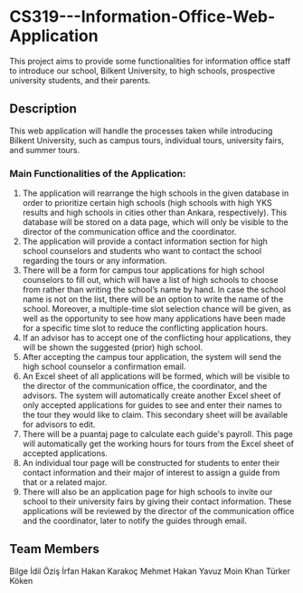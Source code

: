 # CS319---Information-Office-Web-Application

This project aims to provide some functionalities for information office staff to introduce our school, Bilkent University, to high schools, prospective university students, and their parents.

## Description

This web application will handle the processes taken while introducing Bilkent University, such as campus tours, individual tours, university fairs, and summer tours.

### Main Functionalities of the Application:

1) The application will rearrange the high schools in the given database in order to prioritize certain high schools (high schools with high YKS results and high schools in cities other than Ankara, respectively). This database will be stored on a data page, which will only be visible to the director of the communication office and the coordinator.
2) The application will provide a contact information section for high school counselors and students who want to contact the school regarding the tours or any information.
3) There will be a form for campus tour applications for high school counselors to fill out, which will have a list of high schools to choose from rather than writing the school’s name by hand. In case the school name is not on the list, there will be an option to write the name of the school. Moreover, a multiple-time slot selection chance will be given, as well as the opportunity to see how many applications have been made for a specific time slot to reduce the conflicting application hours.
4) If an advisor has to accept one of the conflicting hour applications, they will be shown the suggested (prior) high school.
5) After accepting the campus tour application, the system will send the high school counselor a confirmation email.
6) An Excel sheet of all applications will be formed, which will be visible to the director of the communication office, the coordinator, and the advisors. The system will automatically create another Excel sheet of only accepted applications for guides to see and enter their names to the tour they would like to claim. This secondary sheet will be available for advisors to edit.
7) There will be a puantaj page to calculate each guide's payroll. This page will automatically get the working hours for tours from the Excel sheet of accepted applications.
8) An individual tour page will be constructed for students to enter their contact information and their major of interest to assign a guide from that or a related major.
9) There will also be an application page for high schools to invite our school to their university fairs by giving their contact information. These applications will be reviewed by the director of the communication office and the coordinator, later to notify the guides through email.

## Team Members

Bilge İdil Öziş
İrfan Hakan Karakoç
Mehmet Hakan Yavuz
Moin Khan
Türker Köken
